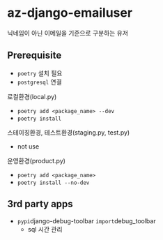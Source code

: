 # az-django-emailuser
닉네임이 아닌 이메일을 기준으로 구분하는 유저

## Prerequisite
- `poetry` 설치 필요
- `postgresql` 연결

로컬환경(local.py)
- `poetry add <package_name> --dev`
- `poetry install`

스테이징환경, 테스트환경(staging.py, test.py)
- not use

운영환경(product.py)
- `poetry add <package_name>`
- `poetry install --no-dev`

## 3rd party apps
- `pypi`django-debug-toolbar `import`debug_toolbar
  - sql 시간 관리
